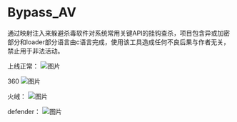 # Bypass_AV
通过映射注入来躲避杀毒软件对系统常用关键API的挂钩查杀，项目包含异或加密部分和loader部分语言由c语言完成，使用该工具造成任何不良后果与作者无关，禁止用于非法活动。


上线正常：
![图片](https://user-images.githubusercontent.com/83112602/172033681-ab4119f1-6f79-434a-ac63-e007d5dab1a6.png)

360
![图片](https://user-images.githubusercontent.com/83112602/172033663-1c5b0205-5dce-4645-8c78-125154f901f1.png)

火绒：
![图片](https://user-images.githubusercontent.com/83112602/172033692-c3148bb1-ae48-421d-8171-fb1812aae26d.png)

defender：
![图片](https://user-images.githubusercontent.com/83112602/172033715-00b89023-7e97-466f-880d-a14bfc648280.png)
